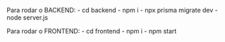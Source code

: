 Para rodar o BACKEND:
    - cd backend
    - npm i
    - npx prisma migrate dev
    - node server.js

Para rodar o FRONTEND:
    - cd frontend
    - npm i
    - npm start
